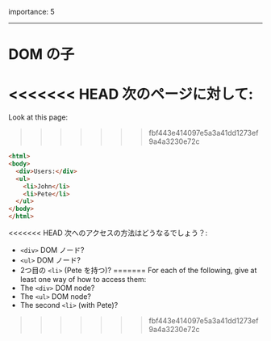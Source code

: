 importance: 5

---

# DOM の子

<<<<<<< HEAD
次のページに対して:
=======
Look at this page:
>>>>>>> fbf443e414097e5a3a41dd1273ef9a4a3230e72c

```html
<html>
<body>
  <div>Users:</div>
  <ul>
    <li>John</li>
    <li>Pete</li>
  </ul>
</body>
</html>
```

<<<<<<< HEAD
次へのアクセスの方法はどうなるでしょう？:
- `<div>` DOM ノード?
- `<ul>` DOM ノード?
- 2つ目の `<li>` (Pete を持つ)?
=======
For each of the following, give at least one way of how to access them:
- The `<div>` DOM node?
- The `<ul>` DOM node?
- The second `<li>` (with Pete)?
>>>>>>> fbf443e414097e5a3a41dd1273ef9a4a3230e72c
